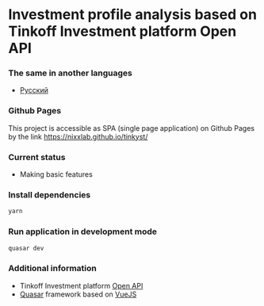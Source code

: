 # Investment profile analysis based on Tinkoff Investment platform Open API

### The same in another languages

* [Русский](README.RU.md)

### Github Pages

This project is accessible as SPA (single page application) on Github Pages by the link https://nixxlab.github.io/tinkyst/

### Current status

* Making basic features
### Install dependencies
```bash
yarn
```

### Run application in development mode
```bash
quasar dev
```

### Additional information

* Tinkoff Investment platform [Open API](https://tinkoffcreditsystems.github.io/invest-openapi/)
* [Quasar](https://quasar.dev/) framework based on [VueJS](https://v3.vuejs.org/)

